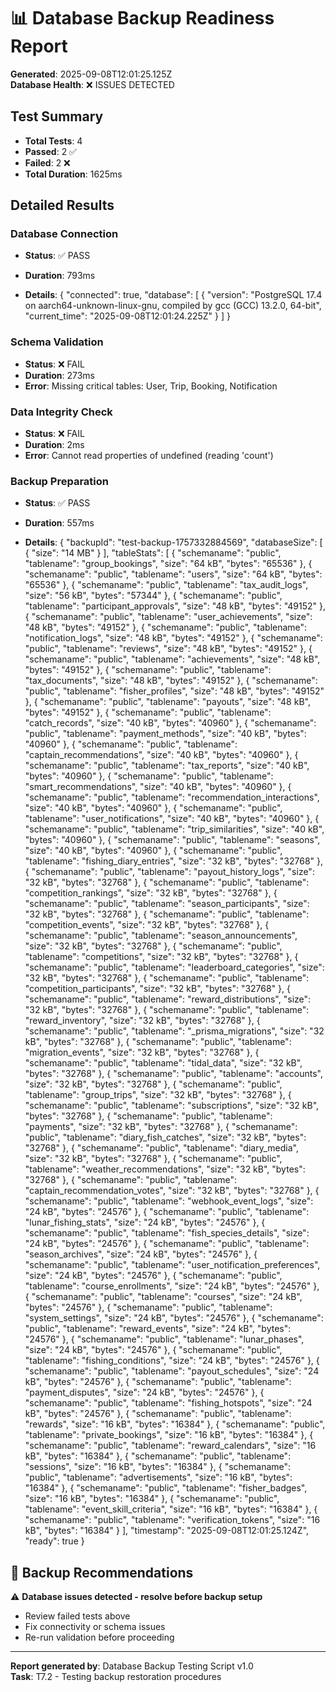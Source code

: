 
# 📊 Database Backup Readiness Report

**Generated**: 2025-09-08T12:01:25.125Z  
**Database Health**: ❌ ISSUES DETECTED

## Test Summary
- **Total Tests**: 4
- **Passed**: 2 ✅  
- **Failed**: 2 ❌
- **Total Duration**: 1625ms

## Detailed Results


### Database Connection
- **Status**: ✅ PASS
- **Duration**: 793ms

- **Details**: {
  "connected": true,
  "database": [
    {
      "version": "PostgreSQL 17.4 on aarch64-unknown-linux-gnu, compiled by gcc (GCC) 13.2.0, 64-bit",
      "current_time": "2025-09-08T12:01:24.225Z"
    }
  ]
}


### Schema Validation
- **Status**: ❌ FAIL
- **Duration**: 273ms
- **Error**: Missing critical tables: User, Trip, Booking, Notification



### Data Integrity Check
- **Status**: ❌ FAIL
- **Duration**: 2ms
- **Error**: Cannot read properties of undefined (reading 'count')



### Backup Preparation
- **Status**: ✅ PASS
- **Duration**: 557ms

- **Details**: {
  "backupId": "test-backup-1757332884569",
  "databaseSize": [
    {
      "size": "14 MB"
    }
  ],
  "tableStats": [
    {
      "schemaname": "public",
      "tablename": "group_bookings",
      "size": "64 kB",
      "bytes": "65536"
    },
    {
      "schemaname": "public",
      "tablename": "users",
      "size": "64 kB",
      "bytes": "65536"
    },
    {
      "schemaname": "public",
      "tablename": "tax_audit_logs",
      "size": "56 kB",
      "bytes": "57344"
    },
    {
      "schemaname": "public",
      "tablename": "participant_approvals",
      "size": "48 kB",
      "bytes": "49152"
    },
    {
      "schemaname": "public",
      "tablename": "user_achievements",
      "size": "48 kB",
      "bytes": "49152"
    },
    {
      "schemaname": "public",
      "tablename": "notification_logs",
      "size": "48 kB",
      "bytes": "49152"
    },
    {
      "schemaname": "public",
      "tablename": "reviews",
      "size": "48 kB",
      "bytes": "49152"
    },
    {
      "schemaname": "public",
      "tablename": "achievements",
      "size": "48 kB",
      "bytes": "49152"
    },
    {
      "schemaname": "public",
      "tablename": "tax_documents",
      "size": "48 kB",
      "bytes": "49152"
    },
    {
      "schemaname": "public",
      "tablename": "fisher_profiles",
      "size": "48 kB",
      "bytes": "49152"
    },
    {
      "schemaname": "public",
      "tablename": "payouts",
      "size": "48 kB",
      "bytes": "49152"
    },
    {
      "schemaname": "public",
      "tablename": "catch_records",
      "size": "40 kB",
      "bytes": "40960"
    },
    {
      "schemaname": "public",
      "tablename": "payment_methods",
      "size": "40 kB",
      "bytes": "40960"
    },
    {
      "schemaname": "public",
      "tablename": "captain_recommendations",
      "size": "40 kB",
      "bytes": "40960"
    },
    {
      "schemaname": "public",
      "tablename": "tax_reports",
      "size": "40 kB",
      "bytes": "40960"
    },
    {
      "schemaname": "public",
      "tablename": "smart_recommendations",
      "size": "40 kB",
      "bytes": "40960"
    },
    {
      "schemaname": "public",
      "tablename": "recommendation_interactions",
      "size": "40 kB",
      "bytes": "40960"
    },
    {
      "schemaname": "public",
      "tablename": "user_notifications",
      "size": "40 kB",
      "bytes": "40960"
    },
    {
      "schemaname": "public",
      "tablename": "trip_similarities",
      "size": "40 kB",
      "bytes": "40960"
    },
    {
      "schemaname": "public",
      "tablename": "seasons",
      "size": "40 kB",
      "bytes": "40960"
    },
    {
      "schemaname": "public",
      "tablename": "fishing_diary_entries",
      "size": "32 kB",
      "bytes": "32768"
    },
    {
      "schemaname": "public",
      "tablename": "payout_history_logs",
      "size": "32 kB",
      "bytes": "32768"
    },
    {
      "schemaname": "public",
      "tablename": "competition_rankings",
      "size": "32 kB",
      "bytes": "32768"
    },
    {
      "schemaname": "public",
      "tablename": "season_participants",
      "size": "32 kB",
      "bytes": "32768"
    },
    {
      "schemaname": "public",
      "tablename": "competition_events",
      "size": "32 kB",
      "bytes": "32768"
    },
    {
      "schemaname": "public",
      "tablename": "season_announcements",
      "size": "32 kB",
      "bytes": "32768"
    },
    {
      "schemaname": "public",
      "tablename": "competitions",
      "size": "32 kB",
      "bytes": "32768"
    },
    {
      "schemaname": "public",
      "tablename": "leaderboard_categories",
      "size": "32 kB",
      "bytes": "32768"
    },
    {
      "schemaname": "public",
      "tablename": "competition_participants",
      "size": "32 kB",
      "bytes": "32768"
    },
    {
      "schemaname": "public",
      "tablename": "reward_distributions",
      "size": "32 kB",
      "bytes": "32768"
    },
    {
      "schemaname": "public",
      "tablename": "reward_inventory",
      "size": "32 kB",
      "bytes": "32768"
    },
    {
      "schemaname": "public",
      "tablename": "_prisma_migrations",
      "size": "32 kB",
      "bytes": "32768"
    },
    {
      "schemaname": "public",
      "tablename": "migration_events",
      "size": "32 kB",
      "bytes": "32768"
    },
    {
      "schemaname": "public",
      "tablename": "tidal_data",
      "size": "32 kB",
      "bytes": "32768"
    },
    {
      "schemaname": "public",
      "tablename": "accounts",
      "size": "32 kB",
      "bytes": "32768"
    },
    {
      "schemaname": "public",
      "tablename": "group_trips",
      "size": "32 kB",
      "bytes": "32768"
    },
    {
      "schemaname": "public",
      "tablename": "subscriptions",
      "size": "32 kB",
      "bytes": "32768"
    },
    {
      "schemaname": "public",
      "tablename": "payments",
      "size": "32 kB",
      "bytes": "32768"
    },
    {
      "schemaname": "public",
      "tablename": "diary_fish_catches",
      "size": "32 kB",
      "bytes": "32768"
    },
    {
      "schemaname": "public",
      "tablename": "diary_media",
      "size": "32 kB",
      "bytes": "32768"
    },
    {
      "schemaname": "public",
      "tablename": "weather_recommendations",
      "size": "32 kB",
      "bytes": "32768"
    },
    {
      "schemaname": "public",
      "tablename": "captain_recommendation_votes",
      "size": "32 kB",
      "bytes": "32768"
    },
    {
      "schemaname": "public",
      "tablename": "webhook_event_logs",
      "size": "24 kB",
      "bytes": "24576"
    },
    {
      "schemaname": "public",
      "tablename": "lunar_fishing_stats",
      "size": "24 kB",
      "bytes": "24576"
    },
    {
      "schemaname": "public",
      "tablename": "fish_species_details",
      "size": "24 kB",
      "bytes": "24576"
    },
    {
      "schemaname": "public",
      "tablename": "season_archives",
      "size": "24 kB",
      "bytes": "24576"
    },
    {
      "schemaname": "public",
      "tablename": "user_notification_preferences",
      "size": "24 kB",
      "bytes": "24576"
    },
    {
      "schemaname": "public",
      "tablename": "course_enrollments",
      "size": "24 kB",
      "bytes": "24576"
    },
    {
      "schemaname": "public",
      "tablename": "courses",
      "size": "24 kB",
      "bytes": "24576"
    },
    {
      "schemaname": "public",
      "tablename": "system_settings",
      "size": "24 kB",
      "bytes": "24576"
    },
    {
      "schemaname": "public",
      "tablename": "reward_events",
      "size": "24 kB",
      "bytes": "24576"
    },
    {
      "schemaname": "public",
      "tablename": "lunar_phases",
      "size": "24 kB",
      "bytes": "24576"
    },
    {
      "schemaname": "public",
      "tablename": "fishing_conditions",
      "size": "24 kB",
      "bytes": "24576"
    },
    {
      "schemaname": "public",
      "tablename": "payout_schedules",
      "size": "24 kB",
      "bytes": "24576"
    },
    {
      "schemaname": "public",
      "tablename": "payment_disputes",
      "size": "24 kB",
      "bytes": "24576"
    },
    {
      "schemaname": "public",
      "tablename": "fishing_hotspots",
      "size": "24 kB",
      "bytes": "24576"
    },
    {
      "schemaname": "public",
      "tablename": "rewards",
      "size": "16 kB",
      "bytes": "16384"
    },
    {
      "schemaname": "public",
      "tablename": "private_bookings",
      "size": "16 kB",
      "bytes": "16384"
    },
    {
      "schemaname": "public",
      "tablename": "reward_calendars",
      "size": "16 kB",
      "bytes": "16384"
    },
    {
      "schemaname": "public",
      "tablename": "sessions",
      "size": "16 kB",
      "bytes": "16384"
    },
    {
      "schemaname": "public",
      "tablename": "advertisements",
      "size": "16 kB",
      "bytes": "16384"
    },
    {
      "schemaname": "public",
      "tablename": "fisher_badges",
      "size": "16 kB",
      "bytes": "16384"
    },
    {
      "schemaname": "public",
      "tablename": "event_skill_criteria",
      "size": "16 kB",
      "bytes": "16384"
    },
    {
      "schemaname": "public",
      "tablename": "verification_tokens",
      "size": "16 kB",
      "bytes": "16384"
    }
  ],
  "timestamp": "2025-09-08T12:01:25.124Z",
  "ready": true
}


## 🎯 Backup Recommendations


⚠️ **Database issues detected - resolve before backup setup**
- Review failed tests above
- Fix connectivity or schema issues
- Re-run validation before proceeding


---
**Report generated by**: Database Backup Testing Script v1.0  
**Task**: T7.2 - Testing backup restoration procedures
